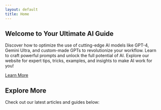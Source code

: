 ```yaml
---
layout: default
title: Home
---
```


<div class="home-content">
  <h2>Welcome to Your Ultimate AI Guide</h2>
  <p>Discover how to optimize the use of cutting-edge AI models like GPT-4, Gemini Ultra, and custom-made GPTs to revolutionize your workflow. Learn to craft powerful prompts and unlock the full potential of AI. Explore our website for expert tips, tricks, examples, and insights to make AI work for you!</p>
  <a href="#explore" class="button">Learn More</a>
</div>

<section id="explore">
  <h2>Explore More</h2>
  <p>Check out our latest articles and guides below:</p>
  <!-- Add your content here -->
</section>
